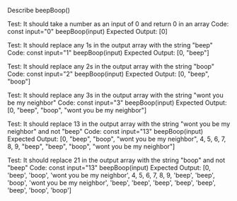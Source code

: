 Describe beepBoop()

Test: 
    It should take a number as an input of 0 and return 0 in an array
Code:
    const input="0"
    beepBoop(input)
Expected Output:
    [0]        

Test: 
    It should replace any 1s in the output array with the string "beep"
Code:
    const input="1"
    beepBoop(input)
Expected Output:
    [0, "beep"]        

Test: 
    It should replace any 2s in the output array with the string "boop"
Code:
    const input="2"
    beepBoop(input)
Expected Output:
    [0, "beep", "boop"]        

Test: 
    It should replace any 3s in the output array with the string "wont you be my neighbor"
Code:
    const input="3"
    beepBoop(input)
Expected Output:
    [0, "beep", "boop", "wont you be my neighbor"]        

Test: 
    It should replace 13 in the output array with the string "wont you be my neighbor" and not "beep"
Code:
    const input="13"
    beepBoop(input)
Expected Output:
    [0, "beep", "boop", "wont you be my neighbor", 4, 5, 6, 7, 8, 9, "beep", "beep", "boop", "wont you be my neighbor"]        

Test: 
    It should replace 21 in the output array with the string "boop" and not "beep"
Code:
    const input="13"
    beepBoop(input)
Expected Output:
    [0, 'beep', 'boop', 'wont you be my neighbor', 4, 5, 6, 7, 8, 9, 'beep', 'beep', 'boop', 'wont you be my neighbor', 'beep', 'beep', 'beep', 'beep', 'beep', 'beep', 'boop', 'boop']     